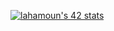 
<a href="https://github.com/oakoudad/badge42"><img src="https://badge.mediaplus.ma/greenbinary/lahamoun?1337Badge=off" alt="lahamoun's 42 stats" /></a>
